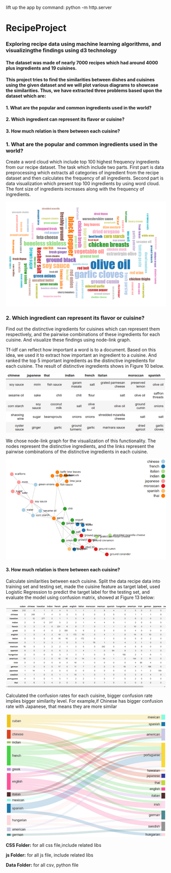 lift up the app by command: python -m http.server

# RecipeProject
### Exploring recipe data using machine learning algorithms, and visualizingthe findings using **d3 technology**

#### The dataset was made of nearly 7000 recipes which had around 4000 plus ingredients and 19 cuisines. 

#### This project tries to find the similarities between dishes and cuisines using the given dataset and we will plot various diagrams to showcase the similarities. Thus, we have extracted three problems based upon the dataset which are:

#### 1. What are the popular and common ingredients used in the world?
#### 2. Which ingredient can represent its flavor or cuisine?
#### 3. How much relation is there between each cuisine?

### 1. What are the popular and common ingredients used in the world?
Create a word cloud which include top 100 highest frequency ingredients from our recipe dataset. The task which include two parts. First part is data preprocessing which extracts all categories of ingredient from the recipe dataset and then calculates the frequency of all ingredients. Second part is data visualization which present top 100 ingredients by using word cloud. The font size of ingredients increases along with the frequency of ingredients.

![Alt text](Imgs/word_cloud.PNG)


### 2. Which ingredient can represent its flavor or cuisine?
Find out the distinctive ingredients for cuisines which can represent them respectively, and the pairwise combinations of these ingredients for each cuisine. And visualize these findings using node-link graph.

Tf-idf can reflect how important a word is to a document. Based on this idea, we used it to extract how important an ingredient to a cuisine. And ranked the top 5 important ingredients as the distinctive ingredients for each cuisine. The result of distinctive ingredients shows in Figure 10 below.

![Alt text](Imgs/tf-idf.png)

We chose node-link graph for the visualization of this functionality. The nodes represent the distinctive ingredients, and the links represent the pairwise combinations of the distinctive ingredients in each cuisine. 

![Alt text](Imgs/node_link.png)


#### 3. How much relation is there between each cuisine?
Calculate similarities between each cuisine.
Split the data recipe data into training set and testing set, made the cuisine feature as target label, used Logistic Regression to predict the target label for the testing set, and evaluate the model using confusion matrix, showed at Figure 13 below:

![Alt text](Imgs/confusion_matrix.png)

Calculated the confusion rates for each cuisine, bigger confusion rate implies bigger similarity level. For example,if Chinese has bigger confusion rate with Japanese, that means they are more similar

![Alt text](Imgs/sankey.png)

**CSS Folder:** for all css file,include related libs

**js Folder:** for all js file, include related libs

**Data Folder:** for all csv, python file
